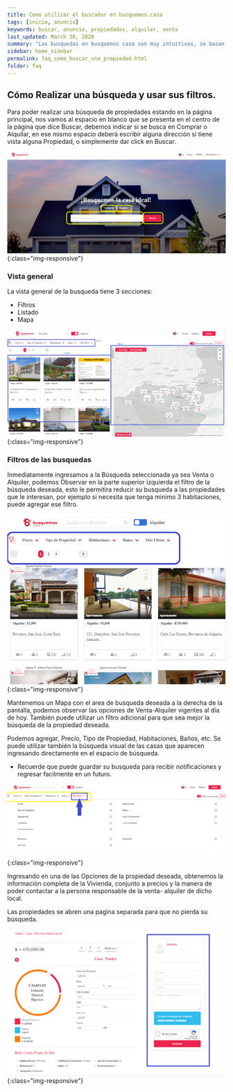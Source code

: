 ```yaml
---
title: Como utilizar el buscador en busquemos.casa
tags: [inicio, anuncio]
keywords: buscar, anuncio, propiedades, alquiler, venta
last_updated: March 30, 2020
summary: "Las busquedas en busquemos casa son muy intuitivas, se basan en localizacion y precio principalmente, aunque usted puede agregar filtros para reducir las propiedades."
sidebar: home_sidebar
permalink: faq_como_buscar_una_propiedad.html
folder: faq
---
```




## Cómo Realizar una búsqueda y usar sus filtros. 


Para poder realizar una búsqueda de propiedades estando en la página principal, nos vamos al espacio en blanco que se presenta en el centro de la página que dice Buscar, debemos indicar si se busca en Comprar o Alquilar, en ese mismo espacio deberá escribir alguna dirección si tiene vista alguna Propiedad, o simplemente dar click en Buscar.


![image-title-here](/images/faq/buscar_propiedad_01.png){:class="img-responsive"}

### Vista general

La vista general de la busqueda tiene 3 secciones:

* Filtros
* Listado
* Mapa

![image-title-here](/images/faq/buscar_propiedad_01_2.png){:class="img-responsive"}

### Filtros de las busquedas

Inmediatamente ingresamos a la Búsqueda seleccionada ya sea Venta o Alquiler, podemos Observar en la parte superior izquierda el filtro de la búsqueda deseada, esto le permitira reducir su busqueda a las propiedades que le interesan, por ejemplo si necesita que tenga minimo 3 habitaciones, puede agregar ese filtro.


![image-title-here](/images/faq/buscar_propiedad_02.png){:class="img-responsive"}


Mantenemos un Mapa con el area de busqueda deseada a la derecha de la pantalla, podemos observar las opciones de Venta-Alquiler vigentes al día de hoy. También puede utilizar un filtro adicional para que sea mejor la búsqueda de la propiedad deseada.

Podemos agregar, Precio, Tipo de Propiedad, Habitaciones, Baños, etc. Se puede utilizar también  la búsqueda visual de las casas que aparecen ingresando directamente en el espacio de búsqueda. 

* Recuerde que puede guardar su busqueda para recibir notificaciones y regresar facilmente en un futuro.

![image-title-here](/images/faq/buscar_propiedad_03.png){:class="img-responsive"}


Ingresando en una de las Opciones de la propiedad deseada, obtenemos la información completa de la Vivienda, conjunto a precios y la manera de poder contactar a la persona responsable de la venta- alquiler de dicho local.

Las propiedades se abren una pagina separada para que no pierda su búsqueda.

![image-title-here](/images/faq/buscar_propiedad_04.png){:class="img-responsive"}















